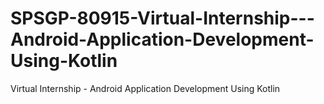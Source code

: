 # SPSGP-80915-Virtual-Internship---Android-Application-Development-Using-Kotlin
Virtual Internship - Android Application Development Using Kotlin
